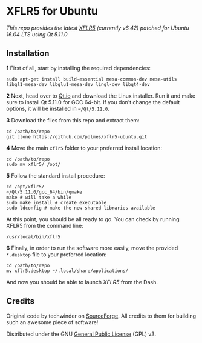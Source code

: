 # XFLR5 for Ubuntu

*This repo provides the latest [XFLR5](http://www.xflr5.com/xflr5.htm) (currently v6.42) patched for Ubuntu 16.04 LTS using Qt 5.11.0*

## Installation

**1** First of all, start by installing the required dependencies:
```
sudo apt-get install build-essential mesa-common-dev mesa-utils libgl1-mesa-dev libglu1-mesa-dev lingl-dev libqt4-dev
```

**2** Next, head over to [Qt.io](https://www.qt.io/download-qt-installer) and download the Linux installer. Run it and make sure to install Qt 5.11.0 for GCC 64-bit.
If you don't change the default options, it will be installed in `~/Qt/5.11.0`.

**3** Download the files from this repo and extract them:
```
cd /path/to/repo
git clone https://github.com/polmes/xflr5-ubuntu.git
```

**4** Move the main `xflr5` folder to your preferred install location:
```
cd /path/to/repo
sudo mv xflr5/ /opt/
```

**5** Follow the standard install procedure:
```
cd /opt/xflr5/
~/Qt/5.11.0/gcc_64/bin/qmake
make # will take a while
sudo make install # create executable
sudo ldconfig # make the new shared libraries available
```

At this point, you should be all ready to go. You can check by running XFLR5 from the command line:
```
/usr/local/bin/xflr5
```

**6** Finally, in order to run the software more easily, move the provided `*.desktop` file to your preferred location:
```
cd /path/to/repo
mv xflr5.desktop ~/.local/share/applications/
```
And now you should be able to launch *XFLR5* from the Dash.

## Credits

Original code by techwinder on [SourceForge](https://sourceforge.net/projects/xflr5/). All credits to them for building such an awesome piece of software!

Distributed under the GNU [General Public License](https://www.gnu.org/licenses/gpl.html) (GPL) v3.
